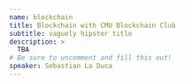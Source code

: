 ```yaml
---
name: blockchain
title: Blockchain with CMU Blockchain Club
subtitle: vaguely hipster title
description: >
  TBA
# Be sure to uncomment and fill this out!
speaker: Sebastian La Duca
---
```


